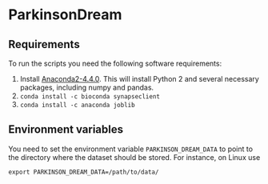 # ParkinsonDream
## Requirements
To run the scripts you need the following software requirements:
1. Install [Anaconda2-4.4.0](https://www.continuum.io/downloads). This will install Python 2 and several necessary packages, including numpy and pandas.
2. `conda install -c bioconda synapseclient`
3. `conda install -c anaconda joblib`

## Environment variables
You need to set the environment variable `PARKINSON_DREAM_DATA` to point to
the directory where the dataset should be stored. For instance,
on Linux use 

`export PARKINSON_DREAM_DATA=/path/to/data/`

